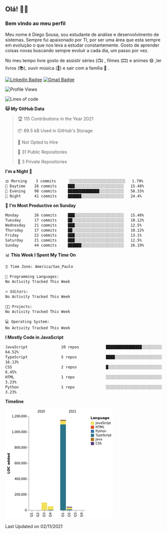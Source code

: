 ## Olá! 👋😁
### Bem vindo ao meu perfil 

Meu nome é Diego Sousa, sou estudante de análise e desenvolvimento de sistemas. Sempre fui apaixonado por TI, por ser uma área que esta sempre em evolução o que nos leva a estudar constantemente. Gosto de aprender coisas novas buscando sempre evoluir a cada dia, um passo por vez.

No meu tempo livre gosto de assistir séries (📺) , filmes (🎞️) e animes 😄 ,ler livros (📚), ouvir música (🎵) e sair com a família  👯 .


[![Linkedin Badge](https://img.shields.io/badge/-LinkedIn-blue?style=flat-square&logo=Linkedin&logoColor=white&link=https://www.linkedin.com/in/diego-sousa-dev)]( https://www.linkedin.com/in/diego-sousa-dev)
[![Gmail Badge](https://img.shields.io/badge/-Gmail-c14438?style=flat-square&logo=Gmail&logoColor=white&link=mailto:derickbenji2@gmail.com)](mailto:derickbenji2@gmail.com)


<!--START_SECTION:waka-->
![Profile Views](http://img.shields.io/badge/Profile%20Views-0-blue)

![Lines of code](https://img.shields.io/badge/From%20Hello%20World%20I%27ve%20Written-1.3%20million%20lines%20of%20code-blue)

**🐱 My GitHub Data** 

> 🏆 115 Contributions in the Year 2021
 > 
> 📦 89.5 kB Used in GitHub's Storage 
 > 
> 🚫 Not Opted to Hire
 > 
> 📜 31 Public Repositories 
 > 
> 🔑 3 Private Repositories  
 > 
**I'm a Night 🦉** 

```text
🌞 Morning    3 commits      ░░░░░░░░░░░░░░░░░░░░░░░░░   1.79% 
🌆 Daytime    26 commits     ███░░░░░░░░░░░░░░░░░░░░░░   15.48% 
🌃 Evening    98 commits     ██████████████░░░░░░░░░░░   58.33% 
🌙 Night      41 commits     ██████░░░░░░░░░░░░░░░░░░░   24.4%

```
📅 **I'm Most Productive on Sunday** 

```text
Monday       26 commits     ███░░░░░░░░░░░░░░░░░░░░░░   15.48% 
Tuesday      17 commits     ██░░░░░░░░░░░░░░░░░░░░░░░   10.12% 
Wednesday    21 commits     ███░░░░░░░░░░░░░░░░░░░░░░   12.5% 
Thursday     17 commits     ██░░░░░░░░░░░░░░░░░░░░░░░   10.12% 
Friday       22 commits     ███░░░░░░░░░░░░░░░░░░░░░░   13.1% 
Saturday     21 commits     ███░░░░░░░░░░░░░░░░░░░░░░   12.5% 
Sunday       44 commits     ██████░░░░░░░░░░░░░░░░░░░   26.19%

```


📊 **This Week I Spent My Time On** 

```text
⌚︎ Time Zone: America/Sao_Paulo

💬 Programming Languages: 
No Activity Tracked This Week

🔥 Editors: 
No Activity Tracked This Week

🐱‍💻 Projects: 
No Activity Tracked This Week

💻 Operating System: 
No Activity Tracked This Week

```

**I Mostly Code in JavaScript** 

```text
JavaScript               20 repos            ████████████████░░░░░░░░░   64.52% 
TypeScript               5 repos             ████░░░░░░░░░░░░░░░░░░░░░   16.13% 
CSS                      2 repos             █░░░░░░░░░░░░░░░░░░░░░░░░   6.45% 
HTML                     1 repo              ░░░░░░░░░░░░░░░░░░░░░░░░░   3.23% 
Python                   1 repo              ░░░░░░░░░░░░░░░░░░░░░░░░░   3.23%

```


**Timeline**

![Chart not found](https://raw.githubusercontent.com/DiegoSousaSilva/DiegoSousaSilva/master/charts/bar_graph.png) 


 Last Updated on 02/11/2021
<!--END_SECTION:waka-->
